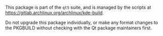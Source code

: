 This package is part of the `qt5` suite, and is managed by the scripts at https://gitlab.archlinux.org/archlinux/kde-build.

Do not upgrade this package individually, or make any format changes to the PKGBUILD without checking with the Qt package maintainers first.

